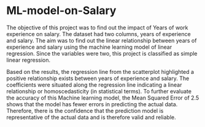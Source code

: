 # ML-model-on-Salary
The objective of this project was to find out the impact of Years of work experience on salary. The dataset had two columns, years of experience and salary. The aim was to find out the linear relationship between years of experience and salary using the machine learning model of linear regression. Since the variables were two, this project is classified as simple linear regression. 

Based on the results, the regression line from the scatterplot highlighted a positive relationship exists between years of experience and salary. The coefficients were situated along the regression line indicating a linear relationship or homoscedasticity (in statistical terms). To further evaluate the accuracy of this Machine learning model, the Mean Squared Error of 2.5 shows that the model has fewer errors in predicting the actual data. Therefore, there is the confidence that the prediction model is representative of the actual data and is therefore valid and reliable.
